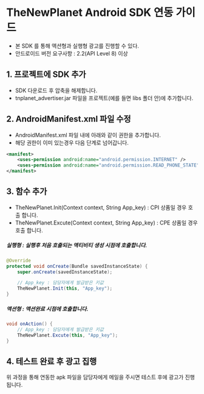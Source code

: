 # TheNewPlanet Android SDK 연동 가이드

- 본 SDK 를 통해 액션형과 실행형 광고를 진행할 수 있다.
- 안드로이드 버전 요구사항 : 2.2(API Level 8) 이상

## 1. 프로젝트에 SDK 추가
- SDK 다운로드 후 압축을 해제합니다.
- tnplanet_advertiser.jar 파일을 프로젝트(예를 들면 libs 폴더 안)에 추가합니다.

## 2. AndroidManifest.xml 파일 수정
- AndroidManifest.xml 파일 내에 아래와 같이 권한을 추가합니다.
- 해당 권한이 이미 있는경우 다음 단계로 넘어갑니다.

```Xml
<manifest>
    <uses-permission android:name="android.permission.INTERNET" />
    <uses-permission android:name="android.permission.READ_PHONE_STATE" />
</manifest>
```

## 3. 함수 추가
- TheNewPlanet.Init(Context context, String App_key) : CPI 상품일 경우 호출 합니다.
- TheNewPlanet.Excute(Context context, String App_key) :  CPE 상품일 경우 호출 합니다.

##### 실행형 : 실행후 처음 호출되는 액티비티 생성 시점에 호출합니다.
```Java
@Override
protected void onCreate(Bundle savedInstanceState) {
    super.onCreate(savedInstanceState);

    // App_key : 담당자에게 발급받은 키값
    TheNewPlanet.Init(this, "App_key");
}
```

##### 액션형 : 액션완료 시점에 호출합니다.
```Java
void onAction() {
    // App_key : 담당자에게 발급받은 키값
    TheNewPlanet.Excute(this, "App_key");
}
```

## 4. 테스트 완료 후 광고 집행
위 과정을 통해 연동한 apk 파일을 담당자에게 메일을 주시면 테스트 후에 광고가 진행됩니다.
